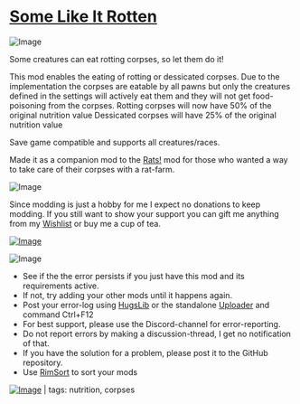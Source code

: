 # [Some Like It Rotten](https://steamcommunity.com/sharedfiles/filedetails/?id=2503519676)

![Image](https://i.imgur.com/iCj5o7O.png)

Some creatures can eat rotting corpses, so let them do it!
 
This mod enables the eating of rotting or dessicated corpses. Due to the implementation the corpses are eatable by all pawns but only the creatures defined in the settings will actively eat them and they will not get food-poisoning from the corpses.
Rotting corpses will now have 50% of the original nutrition value
Dessicated corpses will have 25% of the original nutrition value

Save game compatible and supports all creatures/races. 

Made it as a companion mod to the [Rats!](https://steamcommunity.com/sharedfiles/filedetails/?id=2496563418) mod for those who wanted a way to take care of their corpses with a rat-farm.

![Image](https://i.imgur.com/Ds0rBAD.png)

Since modding is just a hobby for me I expect no donations to keep modding. If you still want to show your support you can gift me anything from my [Wishlist](https://store.steampowered.com/wishlist/id/Mlie) or buy me a cup of tea.

[![Image](https://i.imgur.com/VWG0yff.png)](https://ko-fi.com/G2G55DDYD)

![Image](https://i.imgur.com/5xwDG6H.png)



-  See if the the error persists if you just have this mod and its requirements active.
-  If not, try adding your other mods until it happens again.
-  Post your error-log using [HugsLib](https://steamcommunity.com/workshop/filedetails/?id=818773962) or the standalone [Uploader](https://steamcommunity.com/sharedfiles/filedetails/?id=2873415404) and command Ctrl+F12
-  For best support, please use the Discord-channel for error-reporting.
-  Do not report errors by making a discussion-thread, I get no notification of that.
-  If you have the solution for a problem, please post it to the GitHub repository.
-  Use [RimSort](https://github.com/RimSort/RimSort/releases/latest) to sort your mods

 

[![Image](https://img.shields.io/github/v/release/emipa606/SomeLikeItRotten?label=latest%20version&style=plastic&labelColor=0070cd&color=white)](https://steamcommunity.com/sharedfiles/filedetails/changelog/2503519676) | tags:  nutrition,  corpses
